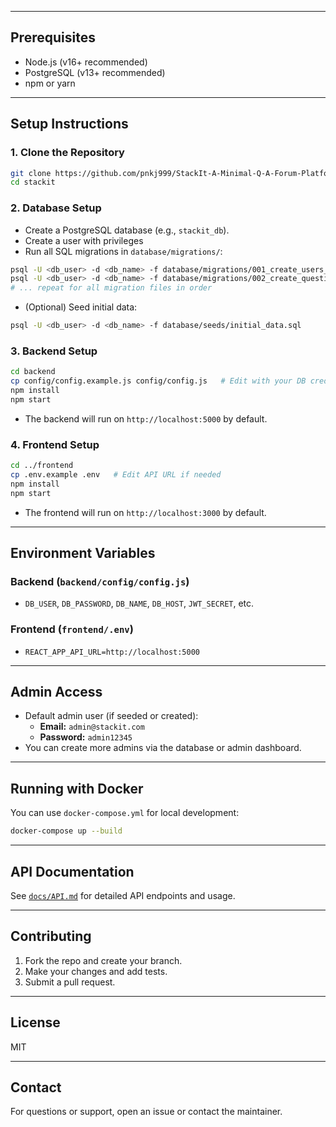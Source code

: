 
---

## Prerequisites

- Node.js (v16+ recommended)
- PostgreSQL (v13+ recommended)
- npm or yarn

---

## Setup Instructions

### 1. Clone the Repository

```sh
git clone https://github.com/pnkj999/StackIt-A-Minimal-Q-A-Forum-Platform.git
cd stackit
```

### 2. Database Setup

- Create a PostgreSQL database (e.g., `stackit_db`).
- Create a user with privileges 
- Run all SQL migrations in `database/migrations/`:

```sh
psql -U <db_user> -d <db_name> -f database/migrations/001_create_users_table.sql
psql -U <db_user> -d <db_name> -f database/migrations/002_create_questions_table.sql
# ... repeat for all migration files in order
```

- (Optional) Seed initial data:

```sh
psql -U <db_user> -d <db_name> -f database/seeds/initial_data.sql
```

### 3. Backend Setup

```sh
cd backend
cp config/config.example.js config/config.js   # Edit with your DB credentials
npm install
npm start
```

- The backend will run on `http://localhost:5000` by default.

### 4. Frontend Setup

```sh
cd ../frontend
cp .env.example .env   # Edit API URL if needed
npm install
npm start
```

- The frontend will run on `http://localhost:3000` by default.

---

## Environment Variables

### Backend (`backend/config/config.js`)
- `DB_USER`, `DB_PASSWORD`, `DB_NAME`, `DB_HOST`, `JWT_SECRET`, etc.

### Frontend (`frontend/.env`)
- `REACT_APP_API_URL=http://localhost:5000`

---

## Admin Access

- Default admin user (if seeded or created):
  - **Email:** `admin@stackit.com`
  - **Password:** `admin12345`
- You can create more admins via the database or admin dashboard.

---

## Running with Docker

You can use `docker-compose.yml` for local development:

```sh
docker-compose up --build
```

---

## API Documentation

See [`docs/API.md`](docs/API.md) for detailed API endpoints and usage.

---

## Contributing

1. Fork the repo and create your branch.
2. Make your changes and add tests.
3. Submit a pull request.

---

## License

MIT

---

## Contact

For questions or support, open an issue or contact the maintainer.

